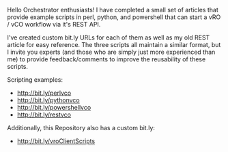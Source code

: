 Hello Orchestrator enthusiasts! 
I have completed a small set of articles that provide example scripts in 
perl, python, and powershell that can start a vRO / vCO workflow via it's REST API. 

I've created custom bit.ly URLs for each of them as well as my old REST article for easy reference. 
The three scripts all maintain a similar format, but I invite you experts 
(and those who are simply just more experienced than me) to provide 
feedback/comments to improve the reusability of these scripts.

Scripting examples:
* http://bit.ly/perlvco 
* http://bit.ly/pythonvco 
* http://bit.ly/powershellvco 
* http://bit.ly/restvco 

Additionally, this Repository also has a custom bit.ly:
* http://bit.ly/vroClientScripts
